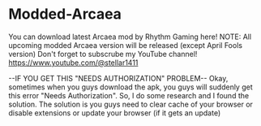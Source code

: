 # Modded-Arcaea
You can download latest Arcaea mod by Rhythm Gaming here!
NOTE: All upcoming modded Arcaea version will be released (except April Fools version)
Don't forget to subscrube my YouTube channel!
https://www.youtube.com/@stellar1411





--IF YOU GET THIS "NEEDS AUTHORIZATION" PROBLEM--
Okay, sometimes when you guys download the apk, you guys will suddenly get this error "Needs Authorization". So, I do some research and I found the solution. The solution is you guys need to clear cache of your browser or disable extensions or update your browser (if it gets an update)
